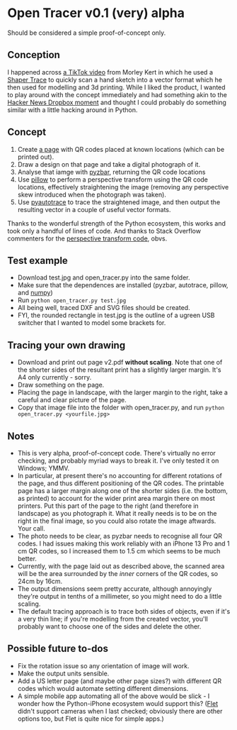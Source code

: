 # Open Tracer v0.1 (very) alpha

Should be considered a simple proof-of-concept only.

## Conception
I happened across [a TikTok video](https://www.tiktok.com/@morleykert/video/7331777662664363269) from Morley Kert in which he used a [Shaper Trace](https://www.shapertools.com/en-us/trace) to quickly scan a hand sketch into a vector format which he then used for modelling and 3d printing.  While I liked the product, I wanted to play around with the concept immediately and had something akin to the [Hacker News Dropbox moment](https://news.ycombinator.com/item?id=9224) and thought I could probably do something similar with a little hacking around in Python.

## Concept
1.  Create [a page](https://github.com/Tom1827/open_tracer/blob/main/page%20v2.pdf) with QR codes placed at known locations (which can be printed out).
2.  Draw a design on that page and take a digital photograph of it.
3.  Analyse that iamge with [pyzbar](https://github.com/NaturalHistoryMuseum/pyzbar/tree/master), returning the QR code locations
4.  Use [pillow](https://github.com/python-pillow/Pillow) to perform a perspective transform using the QR code locations, effectively straightening the image (removing any perspective skew introduced when the photograph was taken).
5.  Use [pyautotrace](https://github.com/lemonyte/pyautotrace) to trace the straightened image, and then output the resulting vector in a couple of useful vector formats.

Thanks to the wonderful strength of the Python ecosystem, this works and took only a handful of lines of code.  And thanks to Stack Overflow commenters for the [perspective transform code](https://stackoverflow.com/questions/53032270/perspective-transform-with-python-pil-using-src-target-coordinates), obvs.

## Test example
* Download test.jpg and open_tracer.py into the same folder.
* Make sure that the dependences are installed (pyzbar, autotrace, pillow, and [numpy](https://github.com/numpy/numpy))
* Run `python open_tracer.py test.jpg`
* All being well, traced DXF and SVG files should be created.
* FYI, the rounded rectangle in test.jpg is the outline of a ugreen USB switcher that I wanted to model some brackets for.

## Tracing your own drawing
* Download and print out page v2.pdf **without scaling**.  Note that one of the shorter sides of the resultant print has a slightly larger margin.  It's A4 only currently - sorry.
* Draw something on the page.
* Placing the page in landscape, with the larger margin to the right, take a careful and clear picture of the page.
* Copy that image file into the folder with open_tracer.py, and run `python open_tracer.py <yourfile.jpg>`

## Notes
* This is very alpha, proof-of-concept code.  There's virtually no error checking, and probably myriad ways to break it.  I've only tested it on Windows; YMMV.
* In particular, at present there's no accounting for different rotations of the page, and thus different positioning of the QR codes.  The printable page has a larger margin along one of the shorter sides (i.e. the bottom, as printed) to account for the wider print area margin there on most printers.  Put this part of the page to the right (and therefore in landscape) as you photograph it.  What it really needs is to be on the right in the final image, so you could also rotate the image aftwards.  Your call.
* The photo needs to be clear, as pyzbar needs to recognise all four QR codes.  I had issues making this work reliably with an iPhone 13 Pro and 1 cm QR codes, so I increased them to 1.5 cm which seems to be much better.
* Currently, with the page laid out as described above, the scanned area will be the area surrounded by the *inner* corners of the QR codes, so 24cm by 16cm.
* The output dimensions seem pretty accurate, although annoyingly they're output in tenths of a millimeter, so you might need to do a little scaling.
* The default tracing approach is to trace both sides of objects, even if it's a very thin line; if you're modelling from the created vector, you'll probably want to choose one of the sides and delete the other.

## Possible future to-dos
* Fix the rotation issue so any orientation of image will work.
* Make the output units sensible.
* Add a US letter page (and maybe other page sizes?) with different QR codes which would automate setting different dimensions.
* A simple mobile app automating all of the above would be slick - I wonder how the Python-iPhone ecosystem would support this?  ([Flet](https://flet.dev/) didn't support cameras when I last checked; obviously there are other options too, but Flet is quite nice for simple apps.)
